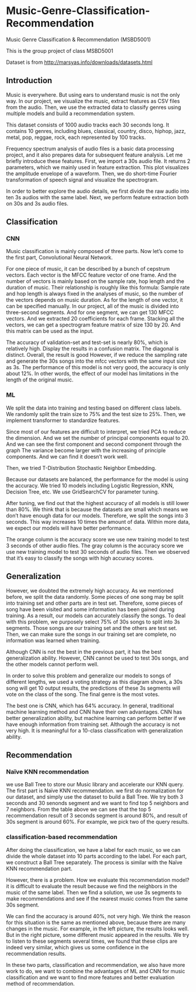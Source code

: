 # Music-Genre-Classification-Recommendation
Music Genre Classification &amp; Recommendation (MSBD5001)

This is the group project of class MSBD5001

Dataset is from http://marsyas.info/downloads/datasets.html

## Introduction
Music is everywhere. But using ears to understand music is not the only way.
In our project, we visualize the music, extract features as CSV files from the audio. Then, we use the extracted data to classify genres using multiple models and build a recommendation system.

This dataset consists of 1000 audio tracks each 30 seconds long. It contains 10 genres, including blues, classical, country, disco, hiphop, jazz, metal, pop, reggae, rock,
 each represented by 100 tracks.

Frequency spectrum analysis of audio files is a basic data processing project, and it also prepares data for subsequent feature analysis. Let me briefly introduce these features.
First, we import a 30s audio file. It returns 2 parameters, which we mainly used in feature extraction.
This plot visualizes the amplitude envelope of a waveform. Then, we do short-time Fourier transformation of speech signal and visualize the spectrogram. 

In order to better explore the audio details, we first divide the raw audio into ten 3s audios with the same label. Next, we perform feature extraction both on 30s and 3s audio files.

## Classification
### CNN 
Music classification is mainly composed of three parts. Now let’s come to the first part, Convolutional Neural Network. 

For one piece of music, it can be described by a bunch of cepstrum vectors. Each vector is the MFCC feature vector of one frame. And the number of vectors is mainly based on the sample rate, hop length and the duration of music. Their relationship is roughly like this formula:
Sample rate and hop length is always fixed in the analyses of music, so the number of the vectors depends on music duration. As for the length of one vector, it can be specified manually. 
In our project, all of the music is divided into three-second segments. And for one segment, we can get 130 MFCC vectors. And we extracted 20 coefficients for each frame. 
Stacking all the vectors, we can get a spectrogram feature matrix of size 130 by 20. And this matrix can be used as the input.

The accuracy of validation-set and test-set is nearly 80%, which is relatively high. Display the results in a confusion matrix. The diagonal is distinct. Overall, the result is good
However, if we reduce the sampling rate and generate the 30s songs into the mfcc vectors with the same input size as 3s. The performance of this model is not very good, the accuracy is only about 12%. In other words, the effect of our model has limitations in the length of the original music.

### ML
We split the data into training and testing based on different class labels. We randomly split the train size to 75% and the test size to 25%. 
Then, we implement transformer to standardize features.

Since most of our features are difficult to interpret, we tried PCA to reduce the dimension. And we set the number of principal components equal to 20.  
And we can see the first component and second component through the graph
The variance become larger with the increasing of principle components. 
And we can find it doesn’t work well.

Then, we tried T-Distribution Stochastic Neighbor Embedding.

Because our datasets are balanced, the performance for the model is using the accuracy. We tried 10 models including Logistic Regression, KNN, Decision Tree, etc. 
We use GridSearchCV for parameter tuning. 

After tuning, we find out that the highest accuracy of all models is still lower than 80%. 
We think that is because the datasets are small which means we don’t have enough data for our models. Therefore, we split the songs into 3 seconds. This way increases 10 times the amount of data. Within more data, we expect our models will have better performance. 

The orange column is the accuracy score we use new training model to test 3 seconds of other audio files. The gray column is the accuracy score we use new training model to test 30 seconds of audio files. 
Then we observed that it’s easy to classify the songs with high accuracy scores.

## Generalization
However, we doubted the extremely high accuracy. 
As we mentioned before, we split the data randomly. Some pieces of one song may be split into training set and other parts are in test set. Therefore, some pieces of song have been visited and some information has been gained during training. As a result, our models can accurately classify the songs.
To deal with this problem, we purposely select 75% of 30s songs to split into 3s segments. Those songs are our training set and the others are test set. Then, we can make sure the songs in our training set are complete, no information was learned when training. 

Although CNN is not the best in the previous part, it has the best generalization ability. However, CNN cannot be used to test 30s songs, and the other models cannot perform well. 

In order to solve this problem and generalize our models to songs of different lengths, we used a voting strategy as this diagram shows, a 30s song will get 10 output results, the predictions of these 3s segments will vote on the class of the song. The final genre is the most votes.

The best one is CNN, which has 64% accuracy. 
In general, traditional machine learning method and CNN have their own advantages. CNN has better generalization ability, but machine learning can perform better if we have enough information from training set.
Although the accuracy is not very high. It is meaningful for a 10-class classification with generalization ability.


## Recommendation
### Naïve KNN recommendation
we use Ball Tree to store our Music library and accelerate our KNN query. 
The first part is Naïve KNN recommendation. we first do normalization for our dataset, and simply use the dataset to build a Ball Tree. We try both 3 seconds and 30 senonds segment and we want to find top 5 neighbors and 7 neighbors.
From the table above we can see that the top 5 recommendation result of 3 seconds segment is around 80%, and result of 30s segment is around 60%. For example, we pick two of the query results.

### classification-based recommendation
After doing the classification, we have a label for each music, so we can divide the whole dataset into 10 parts according to the label. For each part, we construct a Ball Tree separately. The process is similar with the Naïve KNN recommendation part.

However, there is a problem. How we evaluate this recommendation model? it is difficult to evaluate the result because we find the neighbors in the music of the same label. Then we find a solution, we use 3s segments to make recommendations and see if the nearest music comes from the same 30s segment.

We can find the accuracy is around 40%, not very high. We think the reason for this situation is the same as mentioned above, because there are many changes in the music.
For example, in the left picture, the results looks well. But in the right picture, some different music appeared in the results. We try to listen to these segments several times, we found that these clips are indeed very similar, which gives us some confidence in the recommendation results.

In these two parts, classification and recommendation, we also have more work to do, we want to combine the advantages of ML and CNN for music classification and we want to find more features and better evaluation method of recommendation.
